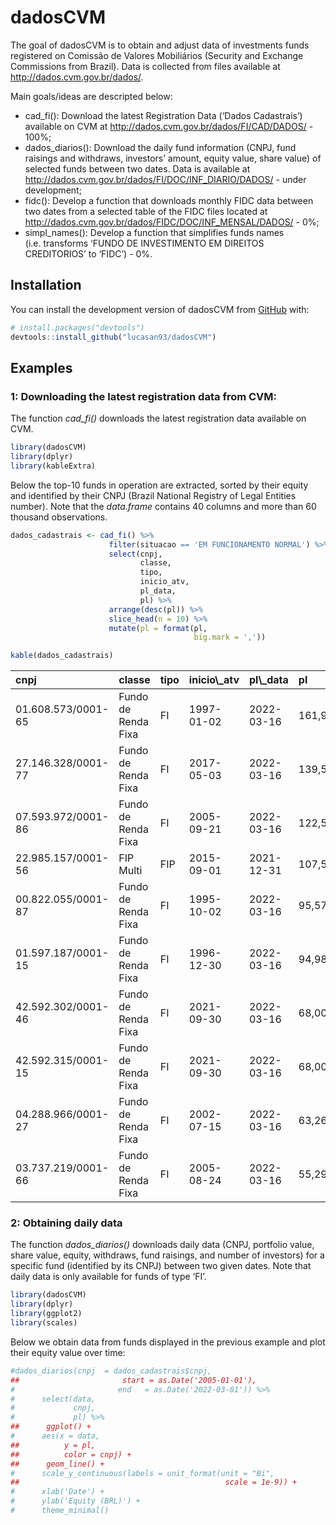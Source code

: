 
<!-- README.md is generated from README.Rmd. Please edit that file -->

# dadosCVM

<!-- badges: start -->
<!-- badges: end -->

The goal of dadosCVM is to obtain and adjust data of investments funds
registered on Comissão de Valores Mobiliários (Security and Exchange
Commissions from Brazil). Data is collected from files available at
<http://dados.cvm.gov.br/dados/>.

Main goals/ideas are descripted below:

-   cad\_fi(): Download the latest Registration Data (‘Dados
    Cadastrais’) available on CVM at
    <http://dados.cvm.gov.br/dados/FI/CAD/DADOS/> - 100%;
-   dados\_diarios(): Download the daily fund information (CNPJ, fund
    raisings and withdraws, investors’ amount, equity value, share
    value) of selected funds between two dates. Data is available at
    <http://dados.cvm.gov.br/dados/FI/DOC/INF_DIARIO/DADOS/> - under
    development;
-   fidc(): Develop a function that downloads monthly FIDC data between
    two dates from a selected table of the FIDC files located at
    <http://dados.cvm.gov.br/dados/FIDC/DOC/INF_MENSAL/DADOS/> - 0%;
-   simpl\_names(): Develop a function that simplifies funds names
    (i.e. transforms ‘FUNDO DE INVESTIMENTO EM DIREITOS CREDITORIOS’ to
    ‘FIDC’) - 0%.

## Installation

You can install the development version of dadosCVM from
[GitHub](https://github.com/) with:

``` r
# install.packages("devtools")
devtools::install_github("lucasan93/dadosCVM")
```

## Examples

### 1: Downloading the latest registration data from CVM:

The function *cad\_fi()* downloads the latest registration data
available on CVM.

``` r
library(dadosCVM)
library(dplyr)
library(kableExtra)
```

Below the top-10 funds in operation are extracted, sorted by their
equity and identified by their CNPJ (Brazil National Registry of Legal
Entities number). Note that the *data.frame* contains 40 columns and
more than 60 thousand observations.

``` r
dados_cadastrais <- cad_fi() %>%
                      filter(situacao == 'EM FUNCIONAMENTO NORMAL') %>% 
                      select(cnpj,
                             classe,
                             tipo,
                             inicio_atv,
                             pl_data,
                             pl) %>% 
                      arrange(desc(pl)) %>% 
                      slice_head(n = 10) %>% 
                      mutate(pl = format(pl,
                                         big.mark = ','))

kable(dados_cadastrais)
```

<table>
<thead>
<tr>
<th style="text-align:left;">
cnpj
</th>
<th style="text-align:left;">
classe
</th>
<th style="text-align:left;">
tipo
</th>
<th style="text-align:left;">
inicio\_atv
</th>
<th style="text-align:left;">
pl\_data
</th>
<th style="text-align:left;">
pl
</th>
</tr>
</thead>
<tbody>
<tr>
<td style="text-align:left;">
01.608.573/0001-65
</td>
<td style="text-align:left;">
Fundo de Renda Fixa
</td>
<td style="text-align:left;">
FI
</td>
<td style="text-align:left;">
1997-01-02
</td>
<td style="text-align:left;">
2022-03-16
</td>
<td style="text-align:left;">
161,992,521,081
</td>
</tr>
<tr>
<td style="text-align:left;">
27.146.328/0001-77
</td>
<td style="text-align:left;">
Fundo de Renda Fixa
</td>
<td style="text-align:left;">
FI
</td>
<td style="text-align:left;">
2017-05-03
</td>
<td style="text-align:left;">
2022-03-16
</td>
<td style="text-align:left;">
139,552,555,270
</td>
</tr>
<tr>
<td style="text-align:left;">
07.593.972/0001-86
</td>
<td style="text-align:left;">
Fundo de Renda Fixa
</td>
<td style="text-align:left;">
FI
</td>
<td style="text-align:left;">
2005-09-21
</td>
<td style="text-align:left;">
2022-03-16
</td>
<td style="text-align:left;">
122,535,371,859
</td>
</tr>
<tr>
<td style="text-align:left;">
22.985.157/0001-56
</td>
<td style="text-align:left;">
FIP Multi
</td>
<td style="text-align:left;">
FIP
</td>
<td style="text-align:left;">
2015-09-01
</td>
<td style="text-align:left;">
2021-12-31
</td>
<td style="text-align:left;">
107,568,311,434
</td>
</tr>
<tr>
<td style="text-align:left;">
00.822.055/0001-87
</td>
<td style="text-align:left;">
Fundo de Renda Fixa
</td>
<td style="text-align:left;">
FI
</td>
<td style="text-align:left;">
1995-10-02
</td>
<td style="text-align:left;">
2022-03-16
</td>
<td style="text-align:left;">
95,571,933,959
</td>
</tr>
<tr>
<td style="text-align:left;">
01.597.187/0001-15
</td>
<td style="text-align:left;">
Fundo de Renda Fixa
</td>
<td style="text-align:left;">
FI
</td>
<td style="text-align:left;">
1996-12-30
</td>
<td style="text-align:left;">
2022-03-16
</td>
<td style="text-align:left;">
94,980,870,025
</td>
</tr>
<tr>
<td style="text-align:left;">
42.592.302/0001-46
</td>
<td style="text-align:left;">
Fundo de Renda Fixa
</td>
<td style="text-align:left;">
FI
</td>
<td style="text-align:left;">
2021-09-30
</td>
<td style="text-align:left;">
2022-03-16
</td>
<td style="text-align:left;">
68,004,534,472
</td>
</tr>
<tr>
<td style="text-align:left;">
42.592.315/0001-15
</td>
<td style="text-align:left;">
Fundo de Renda Fixa
</td>
<td style="text-align:left;">
FI
</td>
<td style="text-align:left;">
2021-09-30
</td>
<td style="text-align:left;">
2022-03-16
</td>
<td style="text-align:left;">
68,000,175,320
</td>
</tr>
<tr>
<td style="text-align:left;">
04.288.966/0001-27
</td>
<td style="text-align:left;">
Fundo de Renda Fixa
</td>
<td style="text-align:left;">
FI
</td>
<td style="text-align:left;">
2002-07-15
</td>
<td style="text-align:left;">
2022-03-16
</td>
<td style="text-align:left;">
63,260,905,203
</td>
</tr>
<tr>
<td style="text-align:left;">
03.737.219/0001-66
</td>
<td style="text-align:left;">
Fundo de Renda Fixa
</td>
<td style="text-align:left;">
FI
</td>
<td style="text-align:left;">
2005-08-24
</td>
<td style="text-align:left;">
2022-03-16
</td>
<td style="text-align:left;">
55,297,829,993
</td>
</tr>
</tbody>
</table>

### 2: Obtaining daily data

The function *dados\_diarios()* downloads daily data (CNPJ, portfolio
value, share value, equity, withdraws, fund raisings, and number of
investors) for a specific fund (identified by its CNPJ) between two
given dates. Note that daily data is only available for funds of type
‘FI’.

``` r
library(dadosCVM)
library(dplyr)
library(ggplot2)
library(scales)
```

Below we obtain data from funds displayed in the previous example and
plot their equity value over time:

``` r
#dados_diarios(cnpj  = dados_cadastrais$cnpj,
##                       start = as.Date('2005-01-01'),
#                       end   = as.Date('2022-03-01')) %>% 
#      select(data,
#             cnpj,
#             pl) %>% 
##      ggplot() +
#      aes(x = data,
##          y = pl,
##          color = cnpj) +
##      geom_line() +
#      scale_y_continuous(labels = unit_format(unit = "Bi", 
##                                              scale = 1e-9)) +
#      xlab('Date') +
#      ylab('Equity (BRL)') +
#      theme_minimal()
```
